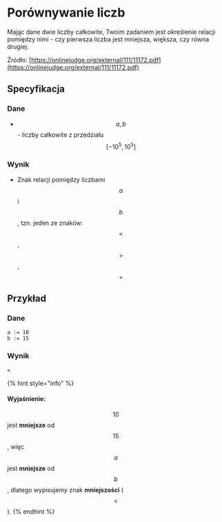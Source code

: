 # Porównywanie liczb

Mając dane dwie liczby całkowite, Twoim zadaniem jest określenie relacji pomiędzy nimi - czy pierwsza liczba jest mniejsza, większa, czy równa drugiej.

Źródło: [https://onlinejudge.org/external/111/11172.pdf](https://onlinejudge.org/external/111/11172.pdf)

## Specyfikacja

### Dane

* $$a, b$$ - liczby całkowite z przedziału $$[-10^5,10^5]$$

### Wynik

* Znak relacji pomiędzy liczbami $$a$$ i $$b$$, tzn. jeden ze znaków: $$<$$, $$>$$, $$=$$

## Przykład

### Dane

```
a := 10
b := 15
```

### Wynik

```
<
```

{% hint style="info" %}
#### Wyjaśnienie:

$$10$$ jest **mniejsze** od $$15$$, więc $$a$$ jest **mniejsze** od $$b$$, dlatego wypisujemy znak **mniejszości** ($$<$$).
{% endhint %}
